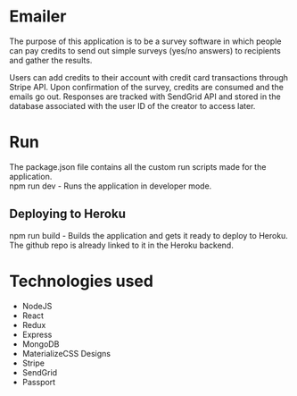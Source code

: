 # Emailer

The purpose of this application is to be a survey software in which people can pay credits to send out simple surveys (yes/no answers) to recipients and gather the results.

Users can add credits to their account with credit card transactions through Stripe API. Upon confirmation of the survey, credits are consumed and the emails go out. Responses are tracked with SendGrid API and stored in the database associated with the user ID of the creator to access later.

# Run

The package.json file contains all the custom run scripts made for the application. \
npm run dev - Runs the application in developer mode.

## Deploying to Heroku

npm run build - Builds the application and gets it ready to deploy to Heroku. The github repo is already linked to it in the Heroku backend.

# Technologies used

- NodeJS
- React
- Redux
- Express
- MongoDB
- MaterializeCSS Designs
- Stripe
- SendGrid
- Passport
